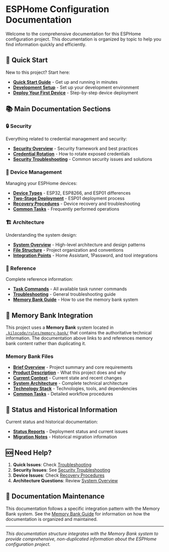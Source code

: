 # ESPHome Configuration Documentation

Welcome to the comprehensive documentation for this ESPHome configuration project. This documentation is organized by topic to help you find information quickly and efficiently.

## 🚀 Quick Start

New to this project? Start here:

- **[Quick Start Guide](getting-started/quick-start.md)** - Get up and running in minutes
- **[Development Setup](getting-started/development-setup.md)** - Set up your development environment
- **[Deploy Your First Device](getting-started/first-device.md)** - Step-by-step device deployment

## 📚 Main Documentation Sections

### 🔒 Security
Everything related to credential management and security:
- **[Security Overview](security/overview.md)** - Security framework and best practices
- **[Credential Rotation](security/credential-rotation.md)** - How to rotate exposed credentials
- **[Security Troubleshooting](security/troubleshooting.md)** - Common security issues and solutions

### 🔧 Device Management
Managing your ESPHome devices:
- **[Device Types](device-management/device-types.md)** - ESP32, ESP8266, and ESP01 differences
- **[Two-Stage Deployment](device-management/two-stage-deployment.md)** - ESP01 deployment process
- **[Recovery Procedures](device-management/recovery-procedures.md)** - Device recovery and troubleshooting
- **[Common Tasks](device-management/common-tasks.md)** - Frequently performed operations

### 🏗️ Architecture
Understanding the system design:
- **[System Overview](architecture/system-overview.md)** - High-level architecture and design patterns
- **[File Structure](architecture/file-structure.md)** - Project organization and conventions
- **[Integration Points](architecture/integration-points.md)** - Home Assistant, 1Password, and tool integrations

### 📖 Reference
Complete reference information:
- **[Task Commands](reference/task-commands.md)** - All available task runner commands
- **[Troubleshooting](reference/troubleshooting.md)** - General troubleshooting guide
- **[Memory Bank Guide](reference/memory-bank-guide.md)** - How to use the memory bank system

## 🧠 Memory Bank Integration

This project uses a **Memory Bank** system located in [`.kilocode/rules/memory-bank/`](.kilocode/rules/memory-bank/) that contains the authoritative technical information. The documentation above links to and references memory bank content rather than duplicating it.

### Memory Bank Files
- **[Brief Overview](.kilocode/rules/memory-bank/brief.md)** - Project summary and core requirements
- **[Product Description](.kilocode/rules/memory-bank/product.md)** - What this project does and why
- **[Current Context](.kilocode/rules/memory-bank/context.md)** - Current state and recent changes
- **[System Architecture](.kilocode/rules/memory-bank/architecture.md)** - Complete technical architecture
- **[Technology Stack](.kilocode/rules/memory-bank/tech.md)** - Technologies, tools, and dependencies
- **[Common Tasks](.kilocode/rules/memory-bank/tasks.md)** - Detailed workflow procedures

## 🔄 Status and Historical Information

Current status and historical documentation:
- **[Status Reports](status/)** - Deployment status and current issues
- **[Migration Notes](security/migration-notes.md)** - Historical migration information

## 🆘 Need Help?

1. **Quick Issues**: Check [Troubleshooting](reference/troubleshooting.md)
2. **Security Issues**: See [Security Troubleshooting](security/troubleshooting.md)
3. **Device Issues**: Check [Recovery Procedures](device-management/recovery-procedures.md)
4. **Architecture Questions**: Review [System Overview](architecture/system-overview.md)

## 📝 Documentation Maintenance

This documentation follows a specific integration pattern with the Memory Bank system. See the [Memory Bank Guide](reference/memory-bank-guide.md) for information on how the documentation is organized and maintained.

---

*This documentation structure integrates with the Memory Bank system to provide comprehensive, non-duplicated information about the ESPHome configuration project.*
